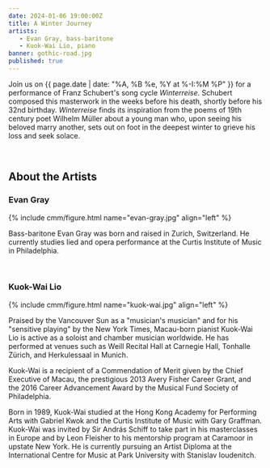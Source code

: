 ```yaml
---
date: 2024-01-06 19:00:00Z
title: A Winter Journey
artists: 
   - Evan Gray, bass-baritone
   - Kuok-Wai Lio, piano
banner: gothic-road.jpg
published: true
---
```


Join us on {{ page.date | date: "%A, %B %e, %Y at %-I:%M %P" }} for a performance of
Franz Schubert's song cycle *Winterreise*. Schubert composed this masterwork in the weeks
before his death, shortly before his 32nd birthday. *Winterreise* finds its inspiration from
the poems of 19th century poet Wilhelm Müller about a young man who, upon seeing his beloved
marry another, sets out on foot in the deepest winter to grieve his loss and seek solace.

<br/>

## About the Artists

### Evan Gray

{% include cmm/figure.html name="evan-gray.jpg" align="left" %}

Bass-baritone Evan Gray was born and raised in Zurich, Switzerland. He currently studies
lied and opera performance at the Curtis Institute of Music in Philadelphia. 

<br/>

### Kuok-Wai Lio

{% include cmm/figure.html name="kuok-wai.jpg" align="left" %}

Praised by the Vancouver Sun as a "musician's musician" and for his "sensitive playing" by
the New York Times, Macau-born pianist Kuok-Wai Lio is active as a soloist and chamber
musician worldwide. He has performed at venues such as Weill Recital Hall at Carnegie Hall,
Tonhalle Zürich, and Herkulessaal in Munich.

Kuok-Wai is a recipient of a Commendation of Merit given by the Chief Executive of Macau,
the prestigious 2013 Avery Fisher Career Grant, and the 2016 Career Advancement Award by the
Musical Fund Society of Philadelphia.

Born in 1989, Kuok-Wai studied at the Hong Kong Academy for Performing Arts with Gabriel
Kwok and the Curtis Institute of Music with Gary Graffman. Kuok-Wai was invited by Sir
András Schiff to take part in his masterclasses in Europe and by Leon Fleisher to his
mentorship program at Caramoor in upstate New York. He is currently pursuing an Artist
Diploma at the International Centre for Music at Park University with Stanislav Ioudenitch.

